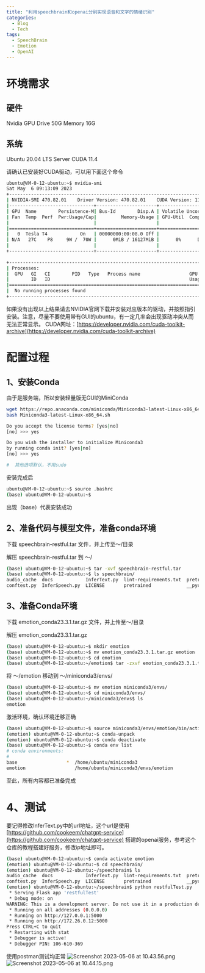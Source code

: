 ```yaml
---
title: "利用speechbrain和openai分别实现语音和文字的情绪识别"
categories:
  - Blog
  - Tech
tags:
  - SpeechBrain
  - Emotion
  - OpenAI
---
```


# 环境需求

## 硬件
Nvidia GPU
Drive 50G
Memory 16G

## 系统
Ubuntu 20.04 LTS Server
CUDA 11.4

请确认已安装好CUDA驱动，可以用下面这个命令
```bash
ubuntu@VM-0-12-ubuntu:~$ nvidia-smi
Sat May  6 09:13:09 2023       
+-----------------------------------------------------------------------------+
| NVIDIA-SMI 470.82.01    Driver Version: 470.82.01    CUDA Version: 11.4     |
|-------------------------------+----------------------+----------------------+
| GPU  Name        Persistence-M| Bus-Id        Disp.A | Volatile Uncorr. ECC |
| Fan  Temp  Perf  Pwr:Usage/Cap|         Memory-Usage | GPU-Util  Compute M. |
|                               |                      |               MIG M. |
|===============================+======================+======================|
|   0  Tesla T4            On   | 00000000:00:08.0 Off |                  Off |
| N/A   27C    P8     9W /  70W |      0MiB / 16127MiB |      0%      Default |
|                               |                      |                  N/A |
+-------------------------------+----------------------+----------------------+
                                                                               
+-----------------------------------------------------------------------------+
| Processes:                                                                  |
|  GPU   GI   CI        PID   Type   Process name                  GPU Memory |
|        ID   ID                                                   Usage      |
|=============================================================================|
|  No running processes found                                                 |
+-----------------------------------------------------------------------------+
```
如果没有出现以上结果请去NVIDIA官网下载并安装对应版本的驱动，并按照指引安装。注意，尽量不要使用带有GUI的ubuntu，有一定几率会出现驱动冲突从而无法正常显示。
CUDA网址：[https://developer.nvidia.com/cuda-toolkit-archive](https://developer.nvidia.com/cuda-toolkit-archive)

# 配置过程

## 1、安装Conda
由于是服务端，所以安装轻量版无GUI的MiniConda
```bash
wget https://repo.anaconda.com/miniconda/Miniconda3-latest-Linux-x86_64.sh
bash Miniconda3-latest-Linux-x86_64.sh

Do you accept the license terms? [yes|no]
[no] >>> yes

Do you wish the installer to initialize Miniconda3
by running conda init? [yes|no]
[no] >>> yes

#  其他选项默认，不用sudo
```

安装完成后
```bash
ubuntu@VM-0-12-ubuntu:~$ source .bashrc 
(base) ubuntu@VM-0-12-ubuntu:~$
```

出现（base）代表安装成功

## 2、准备代码与模型文件，准备conda环境
下载 speechbrain-restful.tar 文件，并上传至～/目录

解压 speechbrain-restful.tar 到 ～/
```bash
(base) ubuntu@VM-0-12-ubuntu:~$ tar -xvf speechbrain-restful.tar
(base) ubuntu@VM-0-12-ubuntu:~$ ls speechbrain/
audio_cache  docs            InferText.py  lint-requirements.txt  pretrained_models  pyproject.toml  README.md  requirements.txt  results   speechbrain  tests
conftest.py  InferSpeech.py  LICENSE       pretrained             __pycache__        pytest.ini      recipes    restfulTest.py    setup.py  templates    tools
```

## 3、准备Conda环境

下载 emotion_conda23.3.1.tar.gz 文件，并上传至～/目录

解压 emotion_conda23.3.1.tar.gz
```bash
(base) ubuntu@VM-0-12-ubuntu:~$ mkdir emotion
(base) ubuntu@VM-0-12-ubuntu:~$ mv emotion_conda23.3.1.tar.gz emotion
(base) ubuntu@VM-0-12-ubuntu:~$ cd emotion
(base) ubuntu@VM-0-12-ubuntu:~/emotion$ tar -zxvf emotion_conda23.3.1.tar.gz
```
将 ～/emotion 移动到 ～/miniconda3/envs/
```bash
(base) ubuntu@VM-0-12-ubuntu:~$ mv emotion miniconda3/envs/
(base) ubuntu@VM-0-12-ubuntu:~$ cd miniconda3/envs/
(base) ubuntu@VM-0-12-ubuntu:~/miniconda3/envs$ ls
emotion
```
激活环境，确认环境迁移正确
```bash
(base) ubuntu@VM-0-12-ubuntu:~$ source miniconda3/envs/emotion/bin/activate 
(emotion) ubuntu@VM-0-12-ubuntu:~$ conda-unpack
(emotion) ubuntu@VM-0-12-ubuntu:~$ conda deactivate
(base) ubuntu@VM-0-12-ubuntu:~$ conda env list
# conda environments:
#
base                  *  /home/ubuntu/miniconda3
emotion                  /home/ubuntu/miniconda3/envs/emotion
```
至此，所有内容都已准备完成

# 4、测试

要记得修改InferText.py中的url地址，这个url是使用 [https://github.com/cookeem/chatgpt-service](https://github.com/cookeem/chatgpt-service) 搭建的openai服务，参考这个仓库的教程搭建好服务，修改ip地址即可。

```bash
(base) ubuntu@VM-0-12-ubuntu:~$ conda activate emotion
(emotion) ubuntu@VM-0-12-ubuntu:~$ cd speechbrain/
(emotion) ubuntu@VM-0-12-ubuntu:~/speechbrain$ ls
audio_cache  docs            InferText.py  lint-requirements.txt  pretrained_models  pyproject.toml  README.md  requirements.txt  results   speechbrain  tests
conftest.py  InferSpeech.py  LICENSE       pretrained             __pycache__        pytest.ini      recipes    restfulTest.py    setup.py  templates    tools
(emotion) ubuntu@VM-0-12-ubuntu:~/speechbrain$ python restfulTest.py 
 * Serving Flask app 'restfulTest'
 * Debug mode: on
WARNING: This is a development server. Do not use it in a production deployment. Use a production WSGI server instead.
 * Running on all addresses (0.0.0.0)
 * Running on http://127.0.0.1:5000
 * Running on http://172.26.0.12:5000
Press CTRL+C to quit
 * Restarting with stat
 * Debugger is active!
 * Debugger PIN: 106-610-369
```
使用postman测试均正常
![Screenshot 2023-05-06 at 10.43.56.png](https://img1.imgtp.com/2023/05/06/OamjJOTi.png)
![Screenshot 2023-05-06 at 10.44.15.png](https://img1.imgtp.com/2023/05/06/XfxUnfv5.png)